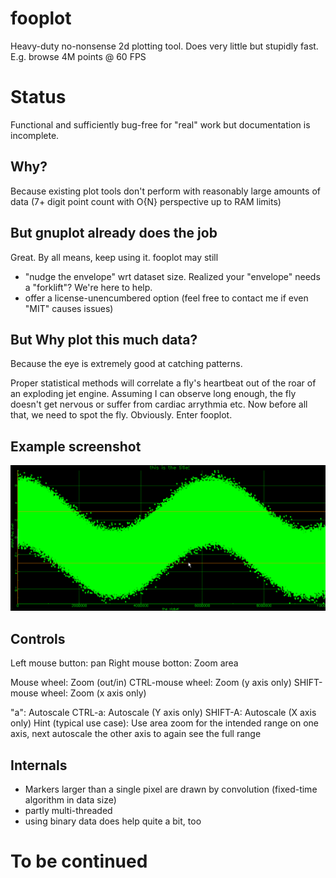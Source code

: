 # fooplot
Heavy-duty no-nonsense 2d plotting tool. Does very little but stupidly fast. E.g. browse 4M points @ 60 FPS

# Status
Functional and sufficiently bug-free for "real" work but documentation is incomplete.

## Why?
Because existing plot tools don't perform with reasonably large amounts of data (7+ digit point count with O{N} perspective up to RAM limits)

## But gnuplot already does the job
Great. By all means, keep using it. fooplot may still 
* "nudge the envelope" wrt dataset size. Realized your "envelope" needs a "forklift"? We're here to help.
* offer a license-unencumbered option (feel free to contact me if even "MIT" causes issues)

## But Why plot this much data?
Because the eye is extremely good at catching patterns. 

Proper statistical methods will correlate a fly's heartbeat out of the roar of an exploding jet engine. Assuming I can observe long enough, the fly doesn't get nervous or suffer from cardiac arrythmia etc. Now before all that, we need to spot the fly. Obviously. Enter fooplot. 

## Example screenshot
<img src="www/screenshot1.png">

## Controls
Left mouse button: pan
Right mouse botton: Zoom area

Mouse wheel: Zoom (out/in)
CTRL-mouse wheel: Zoom (y axis only)
SHIFT-mouse wheel: Zoom (x axis only)

"a": Autoscale
CTRL-a: Autoscale (Y axis only)
SHIFT-A: Autoscale (X axis only)
Hint (typical use case): Use area zoom for the intended range on one axis, next autoscale the other axis to again see the full range

## Internals
* Markers larger than a single pixel are drawn by convolution (fixed-time algorithm in data size)
* partly multi-threaded
* using binary data does help quite a bit, too

# To be continued